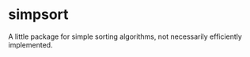 # simpsort
A little package for simple sorting algorithms, not necessarily efficiently implemented.
